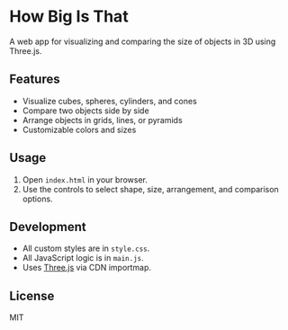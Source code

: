 # How Big Is That

A web app for visualizing and comparing the size of objects in 3D using Three.js.

## Features
- Visualize cubes, spheres, cylinders, and cones
- Compare two objects side by side
- Arrange objects in grids, lines, or pyramids
- Customizable colors and sizes

## Usage
1. Open `index.html` in your browser.
2. Use the controls to select shape, size, arrangement, and comparison options.

## Development
- All custom styles are in `style.css`.
- All JavaScript logic is in `main.js`.
- Uses [Three.js](https://threejs.org/) via CDN importmap.

## License
MIT 